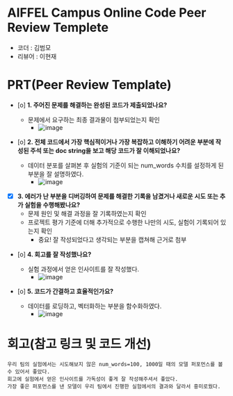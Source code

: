 # AIFFEL Campus Online Code Peer Review Templete
- 코더 : 김범모
- 리뷰어 : 이현재


# PRT(Peer Review Template)
- [o]  **1. 주어진 문제를 해결하는 완성된 코드가 제출되었나요?**
    - 문제에서 요구하는 최종 결과물이 첨부되었는지 확인
        - ![image](https://github.com/user-attachments/assets/7c8648f8-2096-49bd-86bf-fd03ef335e2e)

    
- [o]  **2. 전체 코드에서 가장 핵심적이거나 가장 복잡하고 이해하기 어려운 부분에 작성된 
주석 또는 doc string을 보고 해당 코드가 잘 이해되었나요?**
    - 데이터 분포를 살펴본 후 실험의 기준이 되는 num_words 수치를 설정하게 된 부분을 잘 설명하였다.
        - ![image](https://github.com/user-attachments/assets/29c8ce29-0e1b-43c8-9ef8-e28e742057ef)

        
- [x]  **3. 에러가 난 부분을 디버깅하여 문제를 해결한 기록을 남겼거나
새로운 시도 또는 추가 실험을 수행해봤나요?**
    - 문제 원인 및 해결 과정을 잘 기록하였는지 확인
    - 프로젝트 평가 기준에 더해 추가적으로 수행한 나만의 시도, 
    실험이 기록되어 있는지 확인
        - 중요! 잘 작성되었다고 생각되는 부분을 캡쳐해 근거로 첨부
        
- [o]  **4. 회고를 잘 작성했나요?**
    - 실험 과정에서 얻은 인사이트를 잘 작성했다.
        - ![image](https://github.com/user-attachments/assets/57cb9499-489d-4d88-92ed-8807e4a0bbaf)

        
- [o]  **5. 코드가 간결하고 효율적인가요?**
    - 데이터를 로딩하고, 벡터화하는 부분을 함수화하였다.
        - ![image](https://github.com/user-attachments/assets/25182a2b-cd4c-4285-a88e-f408f64ffbc7)



# 회고(참고 링크 및 코드 개선)
```
우리 팀의 실험에서는 시도해보지 않은 num_words=100, 1000일 때의 모델 퍼포먼스를 볼 수 있어서 좋았다.
회고에 실험에서 얻은 인사이트를 가독성이 좋게 잘 작성해주셔서 좋았다.
가장 좋은 퍼포먼스를 낸 모델이 우리 팀에서 진행한 실험에서의 결과와 달라서 흥미로웠다.
```

